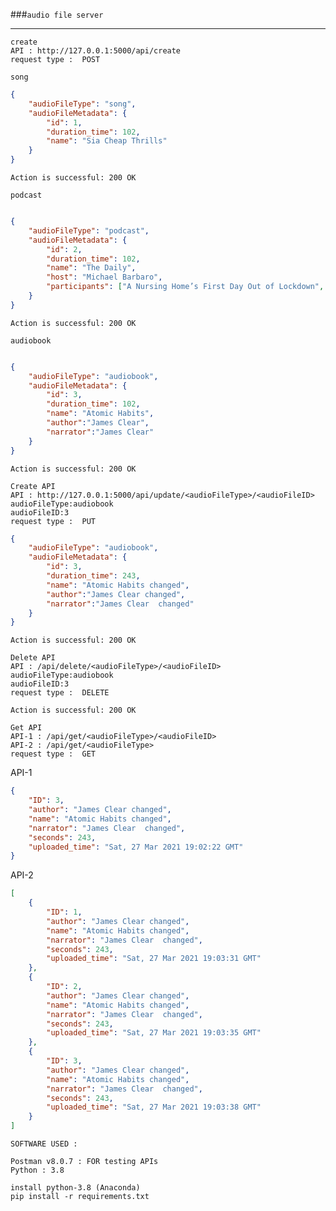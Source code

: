 ###`audio file server`

---


```text
create
API : http://127.0.0.1:5000/api/create
request type :  POST
```
`song`
```json
{
    "audioFileType": "song",
    "audioFileMetadata": {
        "id": 1,
        "duration_time": 102,
        "name": "Sia Cheap Thrills"
    }
}
```
```
Action is successful: 200 OK
```
`podcast`
```json

{
    "audioFileType": "podcast",
    "audioFileMetadata": {
        "id": 2,
        "duration_time": 102,
        "name": "The Daily",
        "host": "Michael Barbaro",
        "participants": ["A Nursing Home’s First Day Out of Lockdown", "The State of Vaccinations"]
    }
}
```
```Action is successful: 200 OK```

`audiobook`
```json

{
    "audioFileType": "audiobook",
    "audioFileMetadata": {
        "id": 3,
        "duration_time": 102,
        "name": "Atomic Habits",
        "author":"James Clear",
        "narrator":"James Clear"
    }
}
```
```Action is successful: 200 OK```

```text
Create API
API : http://127.0.0.1:5000/api/update/<audioFileType>/<audioFileID>
audioFileType:audiobook
audioFileID:3
request type :  PUT
```
```json
{
    "audioFileType": "audiobook",
    "audioFileMetadata": {
        "id": 3,
        "duration_time": 243,
        "name": "Atomic Habits changed",
        "author":"James Clear changed",
        "narrator":"James Clear  changed"
    }
}
```
```Action is successful: 200 OK```

```text
Delete API
API : /api/delete/<audioFileType>/<audioFileID>
audioFileType:audiobook
audioFileID:3
request type :  DELETE
```

```Action is successful: 200 OK```

```text
Get API
API-1 : /api/get/<audioFileType>/<audioFileID>
API-2 : /api/get/<audioFileType>
request type :  GET
```
API-1
```json
{
    "ID": 3,
    "author": "James Clear changed",
    "name": "Atomic Habits changed",
    "narrator": "James Clear  changed",
    "seconds": 243,
    "uploaded_time": "Sat, 27 Mar 2021 19:02:22 GMT"
}
```
API-2
```json
[
    {
        "ID": 1,
        "author": "James Clear changed",
        "name": "Atomic Habits changed",
        "narrator": "James Clear  changed",
        "seconds": 243,
        "uploaded_time": "Sat, 27 Mar 2021 19:03:31 GMT"
    },
    {
        "ID": 2,
        "author": "James Clear changed",
        "name": "Atomic Habits changed",
        "narrator": "James Clear  changed",
        "seconds": 243,
        "uploaded_time": "Sat, 27 Mar 2021 19:03:35 GMT"
    },
    {
        "ID": 3,
        "author": "James Clear changed",
        "name": "Atomic Habits changed",
        "narrator": "James Clear  changed",
        "seconds": 243,
        "uploaded_time": "Sat, 27 Mar 2021 19:03:38 GMT"
    }
]
```

```text
SOFTWARE USED :

Postman v8.0.7 : FOR testing APIs
Python : 3.8

install python-3.8 (Anaconda)
pip install -r requirements.txt
```

